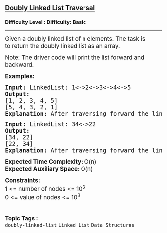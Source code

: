 <h2><a href="https://www.geeksforgeeks.org/problems/display-doubly-linked-list--154650/1?page=1&difficulty=Basic,Easy&status=unsolved&sortBy=accuracy">Doubly Linked List Traversal</a></h2><h3>Difficulty Level : Difficulty: Basic</h3><hr><div class="problems_problem_content__Xm_eO"><p><span style="font-size: 14pt;">Given a doubly linked list of n elements. The task is to&nbsp;return the doubly linked list as an array.</span></p>
<p><span style="font-size: 14pt;">Note: The driver code will print the list forward and backward.</span></p>
<p><span style="font-size: 14pt;"><strong>Examples:</strong></span></p>
<pre><span style="font-size: 14pt;"><strong>Input: </strong>LinkedList: 1&lt;-&gt;2&lt;-&gt;3&lt;-&gt;4&lt;-&gt;5
<strong>Output:
</strong>[1, 2, 3, 4, 5]
[5, 4, 3, 2, 1]<br><strong>Explanation: </strong>After traversing forward the linked list will look like [1, 2, 3, 4, 5] and from backward will [5, 4, 3, 2, 1].<br></span></pre>
<pre><span style="font-size: 14pt;"><strong>Input: </strong>LinkedList: 34&lt;-&gt;22
<strong>Output:
</strong>[34, 22]
[22, 34]<br><strong>Explanation: </strong>After traversing forward the linked list will look like [34, 22] and from backward will [22, 34].</span></pre>
<p><span style="font-size: 14pt;"><strong style="font-family: -apple-system, BlinkMacSystemFont, 'Segoe UI', Roboto, Oxygen, Ubuntu, Cantarell, 'Open Sans', 'Helvetica Neue', sans-serif;">Expected Time Complexity: </strong><span style="font-family: -apple-system, BlinkMacSystemFont, 'Segoe UI', Roboto, Oxygen, Ubuntu, Cantarell, 'Open Sans', 'Helvetica Neue', sans-serif;">O(n)<br></span><strong style="font-family: -apple-system, BlinkMacSystemFont, 'Segoe UI', Roboto, Oxygen, Ubuntu, Cantarell, 'Open Sans', 'Helvetica Neue', sans-serif;">Expected Auxiliary Space:&nbsp;</strong><span style="font-family: -apple-system, BlinkMacSystemFont, 'Segoe UI', Roboto, Oxygen, Ubuntu, Cantarell, 'Open Sans', 'Helvetica Neue', sans-serif;">O(n)</span></span></p>
<p><span style="font-size: 14pt;"><strong>Constraints:</strong><br>1 &lt;= number of nodes &lt;= 10<sup>3</sup><br>0 &lt;= value of nodes &lt;= 10<sup>3</sup></span></p></div><br><p><span style=font-size:18px><strong>Topic Tags : </strong><br><code>doubly-linked-list</code>&nbsp;<code>Linked List</code>&nbsp;<code>Data Structures</code>&nbsp;